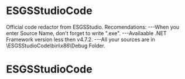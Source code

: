# ESGSStudioCode
Official code redactor from ESGSStudio.
Recomendations: 
---When you enter Source Name, don't forget to write ".exe".
---Availaable .NET Framework version less then v4.7.2.
---All your sources are in \ESGSStudioCode\bin\x86\Debug Folder. 
# ESGSStudioCode
